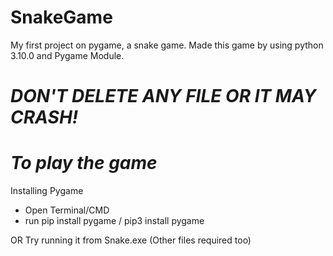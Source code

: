 # SnakeGame 


My first project on pygame, a snake game. 
Made this game by using python 3.10.0 and Pygame Module. 

#  *DON'T DELETE ANY FILE OR IT MAY CRASH!*

# *To play the game*
Installing Pygame
- Open Terminal/CMD
- run pip install pygame / pip3 install pygame

OR
Try running it from Snake.exe (Other files required too)
